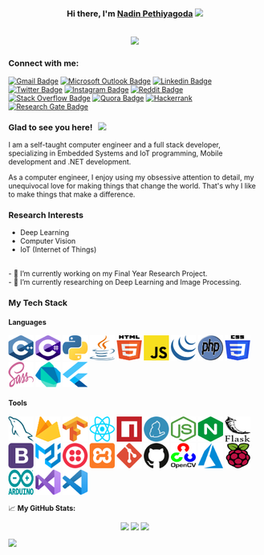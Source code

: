 <h3 align="center" >Hi there, I'm <a href="https://github.com/nadinCodeHat">Nadin Pethiyagoda</a> <img src="https://media.giphy.com/media/hvRJCLFzcasrR4ia7z/giphy.gif" width="25px">

<br>
<br>
  
<p align="center">
  <a href="https://github.com/nadinCodeHat/readme-typing-svg"><img src="https://readme-typing-svg.herokuapp.com/?lines=Computer+Engineer;Full+Stack+Developer;CE+Undergrad;Always+Learning&center=true&width=380&height=45"></a>
</p>

### Connect with me:

[![Gmail Badge](https://img.shields.io/badge/Gmail-D14836?style=for-the-badge&logo=gmail&logoColor=white)](mailto:nadinpethiyagoda4@gmail.com?subject=[GitHub]%20Source%20Han%20Sans)
[![Microsoft Outlook Badge](https://img.shields.io/badge/Microsoft_Outlook-0078D4?style=for-the-badge&logo=microsoft-outlook&logoColor=white)](mailto:36-ce-0002@kdu.ac.lk?subject=[GitHub]%20Source%20Han%20Sans)
[![Linkedin Badge](https://img.shields.io/badge/LinkedIn-0077B5?style=for-the-badge&logo=linkedin&logoColor=white)](https://www.linkedin.com/in/nadin-pethiyagoda-62b424190/)
[![Twitter Badge](https://img.shields.io/badge/Twitter-1DA1F2?style=for-the-badge&logo=twitter&logoColor=white)](https://twitter.com/NadinPethiyago1)
[![Instagram Badge](https://img.shields.io/badge/Instagram-E4405F?style=for-the-badge&logo=instagram&logoColor=white)](https://www.instagram.com/peththa__/)
[![Reddit Badge](https://img.shields.io/badge/Reddit-FF4500?style=for-the-badge&logo=reddit&logoColor=white)](https://www.reddit.com/user/nadinCodeHat)
[![Stack Overflow Badge](https://img.shields.io/badge/Stack_Overflow-FE7A16?style=for-the-badge&logo=stack-overflow&logoColor=white)](https://stackoverflow.com/users/12984503/nadincodehat)
[![Quora Badge](https://img.shields.io/badge/Quora-%23B92B27.svg?&style=for-the-badge&logo=Quora&logoColor=white)](https://www.quora.com/profile/Nadin-Pethiyagoda)
[![Hackerrank](https://img.shields.io/badge/-Hackerrank-2EC866?style=for-the-badge&logo=HackerRank&logoColor=white)](https://www.hackerrank.com/nadinCodeHat)
[![Research Gate Badge](https://img.shields.io/badge/Research_Gate-00CCBB.svg?&style=for-the-badge&logo=ResearchGate&logoColor=white)](https://www.researchgate.net/profile/Nadin-Pethiyagoda)
  
### Glad to see you here! &nbsp; ![](https://visitor-badge.glitch.me/badge?page_id=nadinCodeHat)

I am a self-taught computer engineer and a full stack developer, specializing in Embedded Systems and IoT programming, Mobile development and .NET development.

As a computer engineer, I enjoy using my obsessive attention to detail, my unequivocal love for making things that change the world. That's why I like to make things that make a difference.

### Research Interests
- Deep Learning
- Computer Vision
- IoT (Internet of Things) 
<br>
- 🔭 I’m currently working on my Final Year Research Project.
<br>
- 🌱 I’m currently researching on Deep Learning and Image Processing.

  
### My Tech Stack

#### Languages
<p align ="left">
  <!--<img src="./icons/c.svg" width="50px" height="50px"/>-->
  <img src="./icons/c-plusplus.svg" width="50px" height="50px"/>
  <img src="./icons/c-sharp.svg" width="50px" height="50px"/>
  <img src="./icons/python.svg" width="50px" height="50px"/>
  <img src="./icons/java.svg" width="50px" height="50px"/>
  <img src="./icons/html-5.svg" width="50px" height="50px"/>
  <img src="./icons/javascript.svg" width="50px" height="50px"/>
  <img src="./icons/jquery-icon.svg" width="50px" height="50px"/>
  <img src="./icons/php.svg" width="50px" height="50px"/>
  <img src="./icons/css-3.svg" width="50px" height="50px"/>
  <img src="./icons/sass.svg" width="50px" height="50px"/>
  <img src="./icons/dart.svg" width="50px" height="50px"/>
  <img src="./icons/flutter.svg" width="50px" height="50px"/>
</p>
  
#### Tools
<p align ="left"> 
  <img src="./icons/mysql.svg" width="50px" height="50px"/>
  <img src="./icons/firebase.svg" width="50px" height="50px"/>
  <img src="./icons/tensorflow.svg" width="50px" height="50px"/>
  <img src="./icons/react.svg" width="50px" height="50px"/>
  <img src="./icons/npm.svg" width="50px" height="50px"/>
  <img src="./icons/yarn.svg" width="50px" height="50px"/>
  <img src="./icons/nodejs-icon.svg" width="50px" height="50px"/>
  <img src="./icons/nginx-icon.svg" width="50px" height="50px"/>
  <img src="./icons/flask.svg" width="50px" height="50px"/>
  <img src="./icons/bootstrap.svg" width="50px" height="50px"/>
  <img src="./icons/material-ui.svg" width="50px" height="50px"/>
  <img src="./icons/twilio.svg" width="50px" height="50px"/>
  <img src="./icons/xampp.svg" width="50px" height="50px"/>
  <img src="./icons/git-icon.svg" width="50px" height="50px"/>
  <img src="./icons/github-icon.svg" width="50px" height="50px"/>
  <img src="./icons/opencv.svg" width="50px" height="50px"/>
  <img src="./icons/azure-icon.svg" width="50px" height="50px"/>
  <img src="./icons/raspberry-pi.svg" width="50px" height="50px"/>
  <img src="./icons/arduino.svg" width="50px" height="50px"/>
  <img src="./icons/visual-studio.svg" width="50px" height="50px"/>
  <img src="./icons/visual-studio-code.svg" width="50px" height="50px"/>
</p>  
  
📈 **My GitHub Stats:**

<p align="center">
  <img height="180em" src="https://github-readme-stats.vercel.app/api?username=nadinCodeHat&show_icons=true&hide_border=true&&count_private=true&include_all_commits=true" />
  <img height="180em" src="https://github-readme-stats.vercel.app/api/top-langs/?username=nadinCodeHat&theme=light&langs_count=9&layout=compact&border=true"/>
  <img src="https://github-readme-streak-stats.herokuapp.com/?user=nadinCodeHat"/>
</p>

![](https://activity-graph.herokuapp.com/graph?username=nadinCodeHat&theme=react-dark&area=true)
